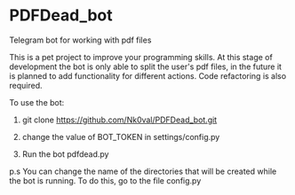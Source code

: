 # PDFDead_bot
Telegram bot for working with pdf files

This is a pet project to improve your programming skills. At this stage of development the bot is only able to split the user's pdf files, in the future it is planned to add functionality for different actions.
Code refactoring is also required.

To use the bot:

1. git clone https://github.com/Nk0val/PDFDead_bot.git

2. change the value of BOT_TOKEN in settings/config.py

3. Run the bot pdfdead.py

p.s You can change the name of the directories that will be created while the bot is running. To do this, go to the file config.py 
